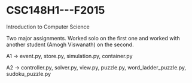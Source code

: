 # CSC148H1---F2015
Introduction to Computer Science

Two major assignments. Worked solo on the first one and worked with another student (Amogh Viswanath) on the second.

A1 -> event.py, store.py, simulation.py, container.py

A2 -> controller.py, solver.py, view.py, puzzle.py, word_ladder_puzzle.py, sudoku_puzzle.py
